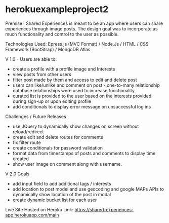 # herokuexampleproject2

Premise : Shared Experiences is meant to be an app where users can share experiences through image posts. The design goal was to incorporate as much functionality and control to the user as possible.

Technologies Used: Epress.js (MVC Format) / Node.Js / HTML / CSS Framework (BootStrap) / MongoDB Atlas

V 1.0 - Users are able to:

- create a profile with a profile image and Interests
- view posts from other users
- filter post made by them and access to edit and delete post
- users can like/unlike and comment on post - one-to-many relationship database relationships were used to increase functionality
- curated list is provided to the user based on the interests provided during sign-up or upon editing profile
- add conditionals to display error message on unsuccessful log ins

Challenges / Future Releases

- use JQuery to dynamically show changes on screen without reload/redirect
- create edit and delete routes for comments
- fix filter route
- create conditionals for password validation
- format data from timestamps of posts and comments to display time created
- show user image on comment along with username.

V 2.0 Goals

- add input field to add additional tags / interests
- add location to post model and use geocoding and google MAPs APIs to dynamically show location of the post in modal
- create dynamic bucket list for each user

Live Site Hosted on Heroku
Link: https://shared-experiences-app.herokuapp.com/main
